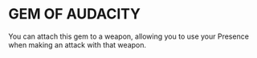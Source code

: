 # GEM OF AUDACITY

You can attach this gem to a weapon, allowing you to use your Presence when making an attack with that weapon.